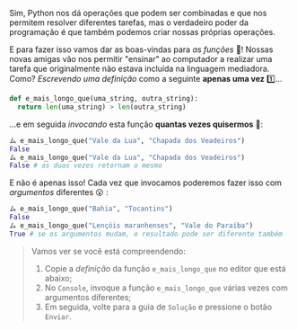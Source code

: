 Sim, Python nos dá operações que podem ser combinadas e que nos permitem resolver diferentes tarefas, mas o verdadeiro poder da programação é que também podemos criar nossas próprias operações.

E para fazer isso vamos dar as boas-vindas  para  _as funções_ :confetti_ball:! Nossas novas amigas vão nos permitir "ensinar"  ao computador a realizar uma tarefa que originalmente não estava incluída na linguagem mediadora. Como? _Escrevendo uma definição_ como a seguinte **apenas uma vez** :one:...

```python
def e_mais_longo_que(uma_string, outra_string):
  return len(uma_string) > len(outra_string)
```

...e em seguida  _invocando_ esta função **quantas vezes quisermos** :1234::

```python
ム e_mais_longo_que("Vale da Lua", "Chapada dos Veadeiros")
False
ム e_mais_longo_que("Vale da Lua", "Chapada dos Veadeiros")
False # as duas vezes retornam o mesmo
```

E não é apenas isso! Cada vez que  invocamos poderemos fazer isso com _argumentos_ diferentes :open_mouth: :

```python
ム e_mais_longo_que("Bahia", "Tocantins")
False
ム e_mais_longo_que("Lençóis maranhenses", "Vale do Paraíba")
True # se os argumentos mudam, o resultado pode ser diferente também
```

> Vamos ver se você está compreendendo:
>
>  1. Copie a _definição_ da função `e_mais_longo_que` no editor que está abaixo;
>  2. No `Console`, invoque a função `e_mais_longo_que` várias vezes com argumentos diferentes;
>  3. Em seguida, volte para a guia de `Solução` e pressione o botão `Enviar`.

